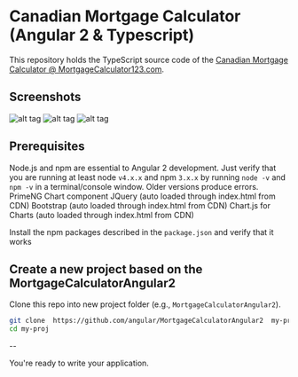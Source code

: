 # Canadian Mortgage Calculator (Angular 2 & Typescript)

This repository holds the TypeScript source code of the [Canadian Mortgage Calculator @ MortgageCalculator123.com](http://www.mortgagecalculator123.com/).

## Screenshots
![alt tag](http://i.imgur.com/N7VVOlL.jpg)
![alt tag](http://i.imgur.com/gjsnSoh.jpg)
![alt tag](http://i.imgur.com/wPG0m73.jpg)

## Prerequisites

Node.js and npm are essential to Angular 2 development. Just verify that you are running at least node `v4.x.x` and npm `3.x.x`
by running `node -v` and `npm -v` in a terminal/console window. Older versions produce errors.
PrimeNG Chart component
JQuery (auto loaded through index.html from CDN)
Bootstrap (auto loaded through index.html from CDN)
Chart.js for Charts  (auto loaded through index.html from CDN)  
 
Install the npm packages described in the `package.json` and verify that it works

## Create a new project based on the MortgageCalculatorAngular2

Clone this repo into new project folder (e.g., `MortgageCalculatorAngular2`).
```bash
git clone  https://github.com/angular/MortgageCalculatorAngular2  my-proj
cd my-proj
```


--

You're ready to write your application.
